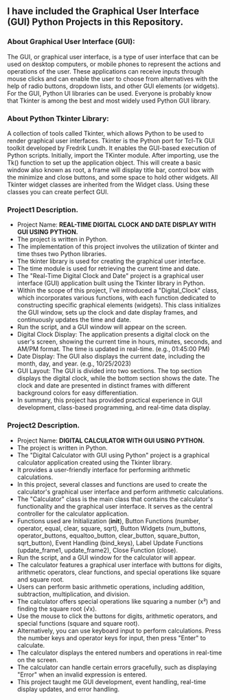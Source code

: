 ## I have included the Graphical User Interface (GUI) Python Projects in this Repository.

### About Graphical User Interface (GUI): 
The GUI, or graphical user interface, is a type of user interface that can be used on desktop computers, or mobile phones to represent the actions and operations of the user. These applications can receive inputs through mouse clicks and can enable the user to choose from alternatives with the help of radio buttons, dropdown lists, and other GUI elements (or widgets). For the GUI, Python UI libraries can be used. Everyone is probably know that Tkinter is among the best and most widely used Python GUI library. 

### About Python Tkinter Library:

A collection of tools called Tkinter, which allows Python to be used to render graphical user interfaces. Tkinter is the Python port for Tcl-Tk GUI toolkit developed by Fredrik Lundh. It enables the GUI-based execution of Python scripts. Initially, import the TKinter module. After importing, use the Tk() function to set up the application object. This will create a basic window also known as root, a frame will display title bar, control box with the minimize and close buttons, and some space to hold other widgets. All Tkinter widget classes are inherited from the Widget class. Using these classes you can create perfect GUI. 

### Project1 Description. 
- Project Name: **REAL-TIME DIGITAL CLOCK AND DATE DISPLAY WITH GUI USING PYTHON.**
- The project is written in Python. 
- The implementation of this project involves the utilization of tkinter and time thses two Python libraries.
- The tkinter library is used for creating the graphical user interface.
- The time module is used for retrieving the current time and date.
- The "Real-Time Digital Clock and Date" project is a graphical user interface (GUI) application built using the Tkinter library in Python.
- Within the scope of this project, I've introduced a "Digital_Clock" class, which incorporates various functions, with each function dedicated to constructing specific graphical elements (widgets). This class initializes the GUI window, sets up the clock and date display frames, and continuously updates the time and date.
- Run the script, and a GUI window will appear on the screen. 
- Digital Clock Display: The application presents a digital clock on the user's screen, showing the current time in hours, minutes, seconds, and AM/PM format. The time is updated in real-time. (e.g., 01:45:00 PM) 
- Date Display: The GUI also displays the current date, including the month, day, and year. (e.g., 10/25/2023) 
- GUI Layout: The GUI is divided into two sections. The top section displays the digital clock, while the bottom section shows the date. The clock and date are presented in distinct frames with different background colors for easy differentiation.
- In summary, this project has provided practical experience in GUI development, class-based programming, and real-time data display.

### Project2 Description. 
- Project Name: **DIGITAL CALCULATOR WITH GUI USING PYTHON.**
- The project is written in Python.
- The "Digital Calculator with GUI using Python" project is a graphical calculator application created using the Tkinter library.
- It provides a user-friendly interface for performing arithmetic calculations.
- In this project, several classes and functions are used to create the calculator's graphical user interface and perform arithmetic calculations.
- The "Calculator" class is the main class that contains the calculator's functionality and the graphical user interface. It serves as the central controller for the calculator application.
- Functions used are Initialization (__init__), Button Functions (number, operator, equal, clear, square, sqrt), Button Widgets (num_buttons, operator_buttons, equaltoo_button, clear_button, square_button, sqrt_button), Event Handling (bind_keys), Label Update Functions (update_frame1, update_frame2), Close Function (close).
- Run the script, and a GUI window for the calculator will appear.
- The calculator features a graphical user interface with buttons for digits, arithmetic operators, clear functions, and special operations like square and square root.
- Users can perform basic arithmetic operations, including addition, subtraction, multiplication, and division.
- The calculator offers special operations like squaring a number (x²) and finding the square root (√x).
- Use the mouse to click the buttons for digits, arithmetic operators, and special functions (square and square root).
- Alternatively, you can use keyboard input to perform calculations. Press the number keys and operator keys for input, then press "Enter" to calculate.
- The calculator displays the entered numbers and operations in real-time on the screen.
- The calculator can handle certain errors gracefully, such as displaying "Error" when an invalid expression is entered.
- This project taught me GUI development, event handling, real-time display updates, and error handling.
